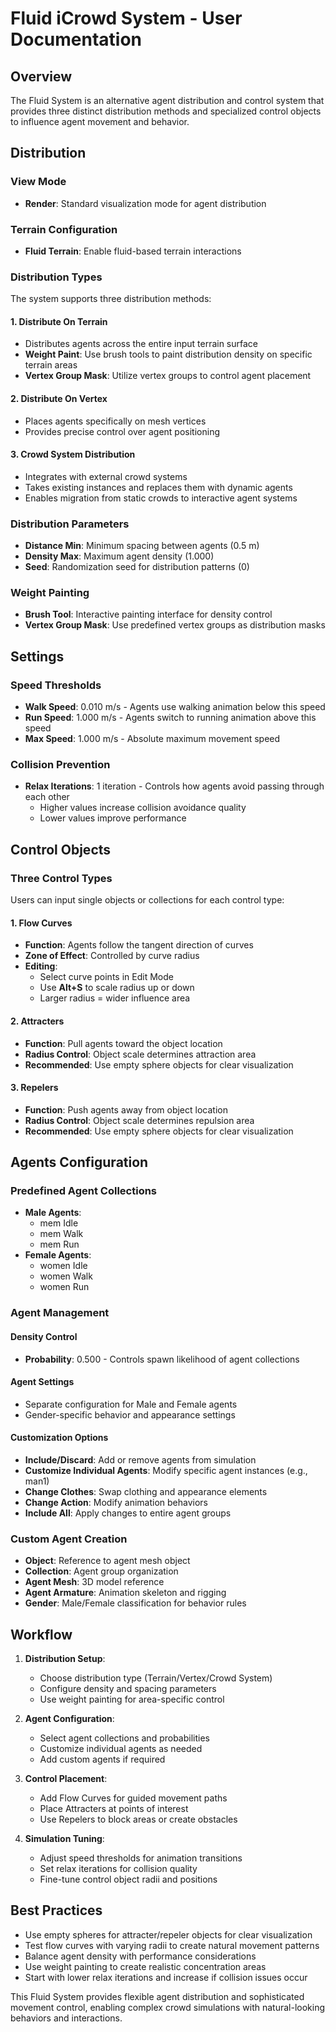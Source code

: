 # Fluid iCrowd System - User Documentation
## Overview

The Fluid System is an alternative agent distribution and control system that provides three distinct distribution methods and specialized control objects to influence agent movement and behavior.

## Distribution

### View Mode
- **Render**: Standard visualization mode for agent distribution

### Terrain Configuration
- **Fluid Terrain**: Enable fluid-based terrain interactions

### Distribution Types

The system supports three distribution methods:

#### 1. Distribute On Terrain
- Distributes agents across the entire input terrain surface
- **Weight Paint**: Use brush tools to paint distribution density on specific terrain areas
- **Vertex Group Mask**: Utilize vertex groups to control agent placement

#### 2. Distribute On Vertex
- Places agents specifically on mesh vertices
- Provides precise control over agent positioning

#### 3. Crowd System Distribution
- Integrates with external crowd systems
- Takes existing instances and replaces them with dynamic agents
- Enables migration from static crowds to interactive agent systems

### Distribution Parameters

- **Distance Min**: Minimum spacing between agents (0.5 m)
- **Density Max**: Maximum agent density (1.000)
- **Seed**: Randomization seed for distribution patterns (0)

### Weight Painting
- **Brush Tool**: Interactive painting interface for density control
- **Vertex Group Mask**: Use predefined vertex groups as distribution masks

## Settings

### Speed Thresholds
- **Walk Speed**: 0.010 m/s - Agents use walking animation below this speed
- **Run Speed**: 1.000 m/s - Agents switch to running animation above this speed
- **Max Speed**: 1.000 m/s - Absolute maximum movement speed

### Collision Prevention
- **Relax Iterations**: 1 iteration - Controls how agents avoid passing through each other
  - Higher values increase collision avoidance quality
  - Lower values improve performance

## Control Objects

### Three Control Types

Users can input single objects or collections for each control type:

#### 1. Flow Curves
- **Function**: Agents follow the tangent direction of curves
- **Zone of Effect**: Controlled by curve radius
- **Editing**:
  - Select curve points in Edit Mode
  - Use **Alt+S** to scale radius up or down
  - Larger radius = wider influence area

#### 2. Attracters
- **Function**: Pull agents toward the object location
- **Radius Control**: Object scale determines attraction area
- **Recommended**: Use empty sphere objects for clear visualization

#### 3. Repelers
- **Function**: Push agents away from object location
- **Radius Control**: Object scale determines repulsion area
- **Recommended**: Use empty sphere objects for clear visualization

## Agents Configuration

### Predefined Agent Collections
- **Male Agents**:
  - mem Idle
  - mem Walk
  - mem Run
- **Female Agents**:
  - women Idle
  - women Walk
  - women Run

### Agent Management

#### Density Control
- **Probability**: 0.500 - Controls spawn likelihood of agent collections

#### Agent Settings
- Separate configuration for Male and Female agents
- Gender-specific behavior and appearance settings

#### Customization Options
- **Include/Discard**: Add or remove agents from simulation
- **Customize Individual Agents**: Modify specific agent instances (e.g., man1)
- **Change Clothes**: Swap clothing and appearance elements
- **Change Action**: Modify animation behaviors
- **Include All**: Apply changes to entire agent groups

### Custom Agent Creation
- **Object**: Reference to agent mesh object
- **Collection**: Agent group organization
- **Agent Mesh**: 3D model reference
- **Agent Armature**: Animation skeleton and rigging
- **Gender**: Male/Female classification for behavior rules

## Workflow

1. **Distribution Setup**:
   - Choose distribution type (Terrain/Vertex/Crowd System)
   - Configure density and spacing parameters
   - Use weight painting for area-specific control

2. **Agent Configuration**:
   - Select agent collections and probabilities
   - Customize individual agents as needed
   - Add custom agents if required

3. **Control Placement**:
   - Add Flow Curves for guided movement paths
   - Place Attracters at points of interest
   - Use Repelers to block areas or create obstacles

4. **Simulation Tuning**:
   - Adjust speed thresholds for animation transitions
   - Set relax iterations for collision quality
   - Fine-tune control object radii and positions

## Best Practices

- Use empty spheres for attracter/repeler objects for clear visualization
- Test flow curves with varying radii to create natural movement patterns
- Balance agent density with performance considerations
- Use weight painting to create realistic concentration areas
- Start with lower relax iterations and increase if collision issues occur

This Fluid System provides flexible agent distribution and sophisticated movement control, enabling complex crowd simulations with natural-looking behaviors and interactions.